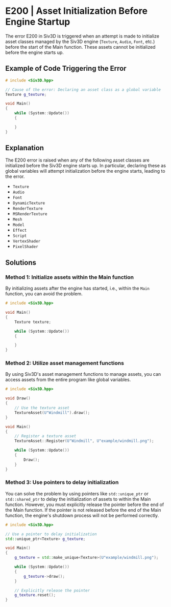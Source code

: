 # E200 | Asset Initialization Before Engine Startup
The error E200 in Siv3D is triggered when an attempt is made to initialize asset classes managed by the Siv3D engine (`Texture`, `Audio`, `Font`, etc.) before the start of the Main function. These assets cannot be initialized before the engine starts up.


## Example of Code Triggering the Error
```cpp
# include <Siv3D.hpp>

// Cause of the error: Declaring an asset class as a global variable
Texture g_texture;

void Main()
{
	while (System::Update())
	{

	}
}
```


## Explanation
The E200 error is raised when any of the following asset classes are initialized before the Siv3D engine starts up. In particular, declaring these as global variables will attempt initialization before the engine starts, leading to the error.

- `Texture`
- `Audio`
- `Font`
- `DynamicTexture`
- `RenderTexture`
- `MSRenderTexture`
- `Mesh`
- `Model`
- `Effect`
- `Script`
- `VertexShader`
- `PixelShader`


## Solutions

### Method 1: Initialize assets within the Main function
By initializing assets after the engine has started, i.e., within the `Main` function, you can avoid the problem.

```cpp
# include <Siv3D.hpp>

void Main()
{
	Texture texture;

	while (System::Update())
	{

	}
}
```


### Method 2: Utilize asset management functions
By using Siv3D's asset management functions to manage assets, you can access assets from the entire program like global variables.

```cpp
# include <Siv3D.hpp>

void Draw()
{
	// Use the texture asset
	TextureAsset(U"Windmill").draw();
}

void Main()
{
	// Register a texture asset
	TextureAsset::Register(U"Windmill", U"example/windmill.png");

	while (System::Update())
	{
		Draw();
	}
}
```


### Method 3: Use pointers to delay initialization
You can solve the problem by using pointers like `std::unique_ptr` or `std::shared_ptr` to delay the initialization of assets to within the Main function. However, you must explicitly release the pointer before the end of the Main function. If the pointer is not released before the end of the Main function, the engine's shutdown process will not be performed correctly.

```cpp
# include <Siv3D.hpp>

// Use a pointer to delay initialization
std::unique_ptr<Texture> g_texture;

void Main()
{
	g_texture = std::make_unique<Texture>(U"example/windmill.png");

	while (System::Update())
	{
		g_texture->draw();
	}

	// Explicitly release the pointer
	g_texture.reset();
}
```
